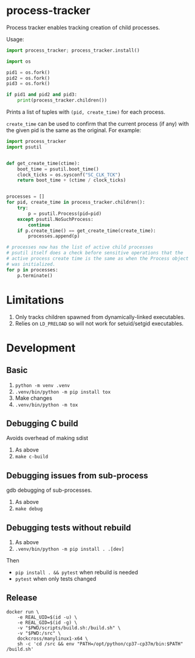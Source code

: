 # process-tracker

Process tracker enables tracking creation of child processes.

Usage:

```python
import process_tracker; process_tracker.install()

import os

pid1 = os.fork()
pid2 = os.fork()
pid3 = os.fork()

if pid1 and pid2 and pid3:
    print(process_tracker.children())
```

Prints a list of tuples with `(pid, create_time)` for each process.

`create_time` can be used to confirm that the current process (if any) with
the given pid is the same as the original. For example:

```python
import process_tracker
import psutil


def get_create_time(ctime):
    boot_time = psutil.boot_time()
    clock_ticks = os.sysconf("SC_CLK_TCK")
    return boot_time + (ctime / clock_ticks)


processes = []
for pid, create_time in process_tracker.children():
    try:
        p = psutil.Process(pid=pid)
    except psutil.NoSuchProcess:
        continue
    if p.create_time() == get_create_time(create_time):
        processes.append(p)

# processes now has the list of active child processes
# psutil itself does a check before sensitive operations that the
# active process create time is the same as when the Process object
# was initialized.
for p in processes:
    p.terminate()
```

# Limitations

1. Only tracks children spawned from dynamically-linked executables.
1. Relies on `LD_PRELOAD` so will not work for setuid/setgid executables.

# Development

## Basic

1. `python -m venv .venv`
1. `.venv/bin/python -m pip install tox`
1. Make changes
1. `.venv/bin/python -m tox`

## Debugging C build

Avoids overhead of making sdist

1. As above
1. `make c-build`

## Debugging issues from sub-process

gdb debugging of sub-processes.

1. As above
1. `make debug`

## Debugging tests without rebuild

1. As above
1. `.venv/bin/python -m pip install . .[dev]`

Then

* `pip install . && pytest` when rebuild is needed
* `pytest` when only tests changed


## Release

```
docker run \
    -e REAL_UID=$(id -u) \
    -e REAL_GID=$(id -g) \
    -v "$PWD/scripts/build.sh:/build.sh" \
    -v "$PWD:/src" \
    dockcross/manylinux1-x64 \
    sh -c 'cd /src && env "PATH=/opt/python/cp37-cp37m/bin:$PATH" /build.sh'
```
